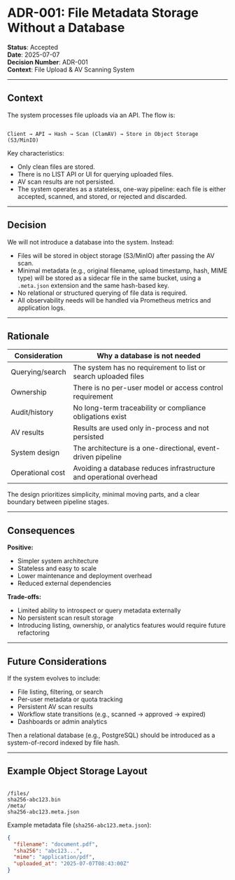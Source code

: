 # ADR-001: File Metadata Storage Without a Database

**Status**: Accepted  
**Date**: 2025-07-07  
**Decision Number**: ADR-001  
**Context**: File Upload & AV Scanning System

---

## Context

The system processes file uploads via an API. The flow is:

```

Client → API → Hash → Scan (ClamAV) → Store in Object Storage (S3/MinIO)

```

Key characteristics:
- Only clean files are stored.
- There is no LIST API or UI for querying uploaded files.
- AV scan results are not persisted.
- The system operates as a stateless, one-way pipeline: each file is either accepted, scanned, and stored, or rejected and discarded.

---

## Decision

We will not introduce a database into the system. Instead:

- Files will be stored in object storage (S3/MinIO) after passing the AV scan.
- Minimal metadata (e.g., original filename, upload timestamp, hash, MIME type) will be stored as a sidecar file in the same bucket, using a `.meta.json` extension and the same hash-based key.
- No relational or structured querying of file data is required.
- All observability needs will be handled via Prometheus metrics and application logs.

---

## Rationale

| Consideration     | Why a database is not needed |
|-------------------|------------------------------|
| Querying/search   | The system has no requirement to list or search uploaded files |
| Ownership         | There is no per-user model or access control requirement |
| Audit/history     | No long-term traceability or compliance obligations exist |
| AV results        | Results are used only in-process and not persisted |
| System design     | The architecture is a one-directional, event-driven pipeline |
| Operational cost  | Avoiding a database reduces infrastructure and operational overhead |

The design prioritizes simplicity, minimal moving parts, and a clear boundary between pipeline stages.

---

## Consequences

**Positive:**
- Simpler system architecture
- Stateless and easy to scale
- Lower maintenance and deployment overhead
- Reduced external dependencies

**Trade-offs:**
- Limited ability to introspect or query metadata externally
- No persistent scan result storage
- Introducing listing, ownership, or analytics features would require future refactoring

---

## Future Considerations

If the system evolves to include:

- File listing, filtering, or search
- Per-user metadata or quota tracking
- Persistent AV scan results
- Workflow state transitions (e.g., scanned → approved → expired)
- Dashboards or admin analytics

Then a relational database (e.g., PostgreSQL) should be introduced as a system-of-record indexed by file hash.

---

## Example Object Storage Layout

```

/files/
sha256-abc123.bin
/meta/
sha256-abc123.meta.json

````

Example metadata file (`sha256-abc123.meta.json`):

```json
{
  "filename": "document.pdf",
  "sha256": "abc123...",
  "mime": "application/pdf",
  "uploaded_at": "2025-07-07T08:43:00Z"
}
````
